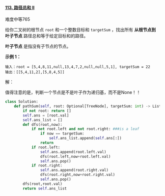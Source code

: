 #### [113. 路径总和 II](https://leetcode.cn/problems/path-sum-ii/)

难度中等765

给你二叉树的根节点 `root` 和一个整数目标和 `targetSum` ，找出所有 **从根节点到叶子节点** 路径总和等于给定目标和的路径。

**叶子节点** 是指没有子节点的节点。

 

**示例 1：**



```
输入：root = [5,4,8,11,null,13,4,7,2,null,null,5,1], targetSum = 22
输出：[[5,4,11,2],[5,8,4,5]]
```

解：

值得注意的是，判断一个节点是不是叶子作为递归基，而不是None！！

```python
class Solution:
    def pathSum(self, root: Optional[TreeNode], targetSum: int) -> List[List[int]]:
        if not root: return []
        self.ans = [root.val]
        self.ans_list = []
        def dfs(root,now):
            if not root.left and not root.right: ###is a leaf
                if now == targetSum:
                    self.ans_list.append(self.ans[:])
                return 
            if root.left:
                self.ans.append(root.left.val)
                dfs(root.left,now+root.left.val)
                self.ans.pop()
            if root.right:
                self.ans.append(root.right.val)
                dfs(root.right,now+root.right.val)
                self.ans.pop()
        dfs(root,root.val)
        return self.ans_list
```

